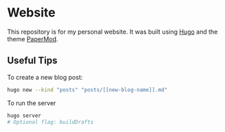 # Website

This repository is for my personal website. It was built using [Hugo](https://gohugo.io/) and the theme [PaperMod](https://github.com/adityatelange/hugo-PaperMod).

## Useful Tips

To create a new blog post:
```bash
hugo new --kind "posts" "posts/[[new-blog-name]].md"
```

To run the server
```bash
hugo server
# Optional flag: buildDrafts
```